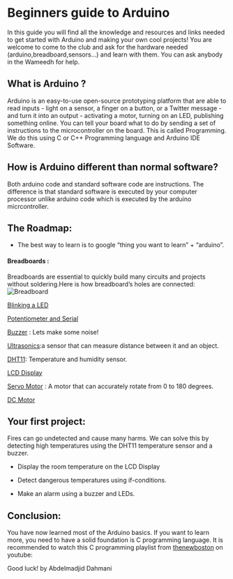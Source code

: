 # Beginners guide to Arduino

In this guide you will find all the knowledge and resources and links needed to get started with Arduino and making your own cool projects!
You are welcome to come to the club and ask for the hardware needed (arduino,breadboard,sensors…) and learn with them.
You can ask anybody in the Wameedh for help.

## What is Arduino ?

Arduino is an easy-to-use open-source prototyping platform that are able to read inputs - light on a sensor, a finger on a button, or a Twitter message - and turn it into an output - activating a motor, turning on an LED, publishing something online. You can tell your board what to do by sending a set of instructions to the microcontroller on the board. This is called Programming. We do this using C or C++ Programming language and Arduino IDE Software.

## How is Arduino different than normal software?

Both arduino code and standard software code are instructions. The difference is that standard software is executed by your computer processor unlike arduino code which is executed by the arduino micrcontroller.

## The Roadmap:
- The best way to learn is to google “thing you want to learn” + “arduino”.

#### Breadboards :
Breadboards are essential to quickly build many circuits and projects without soldering.Here is how breadboard’s holes are connected:
![Breadboard](https://i.ibb.co/5jx0c8N/image.png)

[Blinking a LED](https://www.tutorialspoint.com/arduino/arduino_blinking_led.htm)

[Potentiometer and Serial](https://www.arduino.cc/en/Tutorial/BuiltInExamples/AnalogReadSerial)

[Buzzer](https://create.arduino.cc/projecthub/SURYATEJA/use-a-buzzer-module-piezo-speaker-using-arduino-uno-89df45) : Lets make some noise! 


[Ultrasonics](https://create.arduino.cc/projecthub/abdularbi17/ultrasonic-sensor-hc-sr04-with-arduino-tutorial-327ff6):a sensor that can measure distance between it and an object.  


[DHT11](https://create.arduino.cc/projecthub/pibots555/how-to-connect-dht11-sensor-with-arduino-uno-f4d239): Temperature and humidity sensor. 

[LCD Display](https://create.arduino.cc/projecthub/arduino_uno_guy/i2c-liquid-crystal-displays-5b806c)


[Servo Motor](https://create.arduino.cc/projecthub/akshayjoseph666/servo-motor-interface-with-arduino-uno-9693ad) : A motor that can accurately rotate from 0 to 180 degrees.


[DC Motor](https://create.arduino.cc/projecthub/electropeak/the-beginner-s-guide-to-control-motors-by-arduino-and-l293d-139307)




## Your first project:

Fires can go undetected and cause many harms. We can solve this by detecting high temperatures using the DHT11 temperature sensor and a buzzer.

- Display the room temperature on the LCD Display

- Detect dangerous temperatures using if-conditions.

- Make an alarm using a buzzer and LEDs.



## Conclusion:

You have now learned most of the Arduino basics. If you want to learn more, you need to have a solid foundation is C programming language. It is recommended to watch this C programming playlist from [thenewboston](https://www.youtube.com/playlist?list=PL6gx4Cwl9DGAKIXv8Yr6nhGJ9Vlcjyymq) on youtube: 


Good luck!
by Abdelmadjid Dahmani
